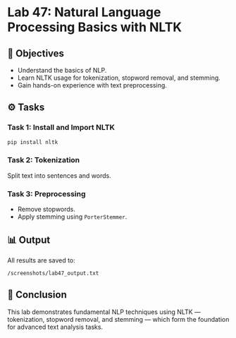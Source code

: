 # Lab 47: Natural Language Processing Basics with NLTK

## 🎯 Objectives
- Understand the basics of NLP.
- Learn NLTK usage for tokenization, stopword removal, and stemming.
- Gain hands-on experience with text preprocessing.

## ⚙️ Tasks
### Task 1: Install and Import NLTK
```bash
pip install nltk
```

### Task 2: Tokenization
Split text into sentences and words.

### Task 3: Preprocessing
- Remove stopwords.
- Apply stemming using `PorterStemmer`.

## 📊 Output
All results are saved to:
```
/screenshots/lab47_output.txt
```

## 🏁 Conclusion
This lab demonstrates fundamental NLP techniques using NLTK — tokenization, stopword removal, and stemming — which form the foundation for advanced text analysis tasks.
